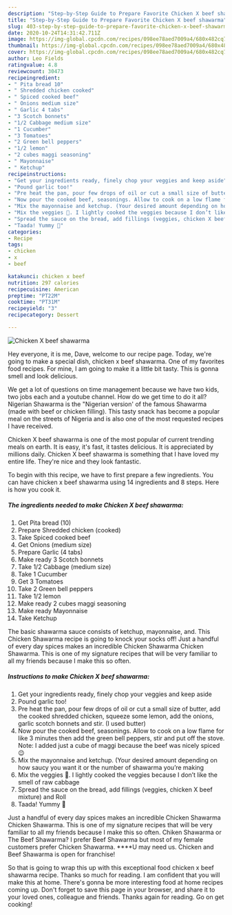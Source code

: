 ```yaml
---
description: "Step-by-Step Guide to Prepare Favorite Chicken X beef shawarma"
title: "Step-by-Step Guide to Prepare Favorite Chicken X beef shawarma"
slug: 403-step-by-step-guide-to-prepare-favorite-chicken-x-beef-shawarma
date: 2020-10-24T14:31:42.711Z
image: https://img-global.cpcdn.com/recipes/098ee78aed7009a4/680x482cq70/chicken-x-beef-shawarma-recipe-main-photo.jpg
thumbnail: https://img-global.cpcdn.com/recipes/098ee78aed7009a4/680x482cq70/chicken-x-beef-shawarma-recipe-main-photo.jpg
cover: https://img-global.cpcdn.com/recipes/098ee78aed7009a4/680x482cq70/chicken-x-beef-shawarma-recipe-main-photo.jpg
author: Leo Fields
ratingvalue: 4.8
reviewcount: 30473
recipeingredient:
- " Pita bread 10"
- " Shredded chicken cooked"
- " Spiced cooked beef"
- " Onions medium size"
- " Garlic 4 tabs"
- "3 Scotch bonnets"
- "1/2 Cabbage medium size"
- "1 Cucumber"
- "3 Tomatoes"
- "2 Green bell peppers"
- "1/2 lemon"
- "2 cubes maggi seasoning"
- " Mayonnaise"
- " Ketchup"
recipeinstructions:
- "Get your ingredients ready, finely chop your veggies and keep aside"
- "Pound garlic too!"
- "Pre heat the pan, pour few drops of oil or cut a small size of butter, add the cooked shredded chicken, squeeze some lemon, add the onions, garlic scotch bonnets and stir. (I used butter)"
- "Now pour the cooked beef, seasonings. Allow to cook on a low flame for like 3 minutes then add the green bell peppers, stir and put off the stove. Note: I added just a cube of maggi because the beef was nicely spiced😉"
- "Mix the mayonnaise and ketchup. (Your desired amount depending on how saucy you want it or the number of shawarma you’re making"
- "Mix the veggies 🍅. I lightly cooked the veggies because I don’t like the smell of raw cabbage"
- "Spread the sauce on the bread, add fillings (veggies, chicken X beef mixture) and Roll"
- "Taada! Yummy 🤤"
categories:
- Recipe
tags:
- chicken
- x
- beef

katakunci: chicken x beef 
nutrition: 297 calories
recipecuisine: American
preptime: "PT22M"
cooktime: "PT31M"
recipeyield: "3"
recipecategory: Dessert

---
```



![Chicken X beef shawarma](https://img-global.cpcdn.com/recipes/098ee78aed7009a4/680x482cq70/chicken-x-beef-shawarma-recipe-main-photo.jpg)

Hey everyone, it is me, Dave, welcome to our recipe page. Today, we're going to make a special dish, chicken x beef shawarma. One of my favorites food recipes. For mine, I am going to make it a little bit tasty. This is gonna smell and look delicious.

We get a lot of questions on time management because we have two kids, two jobs each and a youtube channel. How do we get time to do it all? Nigerian Shawarma is the &#34;Nigerian version&#39; of the famous Shawarma (made with beef or chicken filling). This tasty snack has become a popular meal on the streets of Nigeria and is also one of the most requested recipes I have received.

Chicken X beef shawarma is one of the most popular of current trending meals on earth. It is easy, it's fast, it tastes delicious. It is appreciated by millions daily. Chicken X beef shawarma is something that I have loved my entire life. They're nice and they look fantastic.


To begin with this recipe, we have to first prepare a few ingredients. You can have chicken x beef shawarma using 14 ingredients and 8 steps. Here is how you cook it.

<!--inarticleads1-->

##### The ingredients needed to make Chicken X beef shawarma:

1. Get  Pita bread (10)
1. Prepare  Shredded chicken (cooked)
1. Take  Spiced cooked beef
1. Get  Onions (medium size)
1. Prepare  Garlic (4 tabs)
1. Make ready 3 Scotch bonnets
1. Take 1/2 Cabbage (medium size)
1. Take 1 Cucumber
1. Get 3 Tomatoes
1. Take 2 Green bell peppers
1. Take 1/2 lemon
1. Make ready 2 cubes maggi seasoning
1. Make ready  Mayonnaise
1. Take  Ketchup


The basic shawarma sauce consists of ketchup, mayonnaise, and. This Chicken Shawarma recipe is going to knock your socks off! Just a handful of every day spices makes an incredible Chicken Shawarma Chicken Shawarma. This is one of my signature recipes that will be very familiar to all my friends because I make this so often. 

<!--inarticleads2-->

##### Instructions to make Chicken X beef shawarma:

1. Get your ingredients ready, finely chop your veggies and keep aside
1. Pound garlic too!
1. Pre heat the pan, pour few drops of oil or cut a small size of butter, add the cooked shredded chicken, squeeze some lemon, add the onions, garlic scotch bonnets and stir. (I used butter)
1. Now pour the cooked beef, seasonings. Allow to cook on a low flame for like 3 minutes then add the green bell peppers, stir and put off the stove. Note: I added just a cube of maggi because the beef was nicely spiced😉
1. Mix the mayonnaise and ketchup. (Your desired amount depending on how saucy you want it or the number of shawarma you’re making
1. Mix the veggies 🍅. I lightly cooked the veggies because I don’t like the smell of raw cabbage
1. Spread the sauce on the bread, add fillings (veggies, chicken X beef mixture) and Roll
1. Taada! Yummy 🤤


Just a handful of every day spices makes an incredible Chicken Shawarma Chicken Shawarma. This is one of my signature recipes that will be very familiar to all my friends because I make this so often. Chiken Shawarma or The Beef Shawarma? I prefer Beef Shawarma but most of my female customers prefer Chicken Shawarma. ****U may need us. Chicken and Beef Shawarma is open for franchise! 

So that is going to wrap this up with this exceptional food chicken x beef shawarma recipe. Thanks so much for reading. I am confident that you will make this at home. There's gonna be more interesting food at home recipes coming up. Don't forget to save this page in your browser, and share it to your loved ones, colleague and friends. Thanks again for reading. Go on get cooking!
